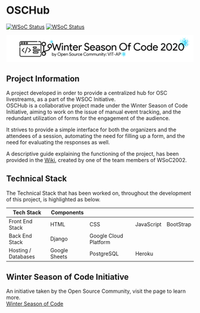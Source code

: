 # OSCHub

[![WSoC Status](https://img.shields.io/badge/WSoC-2020-green)](https://wsoc.oscvitap.org)
[![WSoC Status](https://img.shields.io/badge/WSoC-2021-blue)](https://wsoc.oscvitap.org)

<p align="center">
    <img src="assets/Logo-White-Header.png" alt="wsoc logo">
</p>

Project Information
---

A project developed in order to provide a centralized hub for OSC livestreams, as a part of the WSOC Initiative.\
OSCHub is a collaborative project made under the Winter Season of Code Initiative, aiming to work on the issue of manual event tracking, and the redundant utilization of forms for the engagement of the audience.

It strives to provide a simple interface for both the organizers and the attendees of a session, automating the need for filling up a form, and the need for evaluating the responses as well.

A descriptive guide explaining the functioning of the project, has been provided in the [Wiki](https://github.com/Open-Source-Community-VIT-AP/oschub/wiki), created by one of the team members of WSoC2002.

Technical Stack
---

The Technical Stack that has been worked on, throughout the development of this project, is highlighted as below.

| Tech Stack | Components |  |  |  |
|---|---|---|---|---|
| Front End Stack | HTML | CSS | JavaScript | BootStrap |
| Back End Stack | Django | Google Cloud Platform |  |  |
| Hosting / Databases | Google Sheets | PostgreSQL | Heroku |  |

Winter Season of Code Initiative
---

An initiative taken by the Open Source Community, visit the page to learn more.\
[Winter Season of Code](https://wsoc.oscvitap.org)
